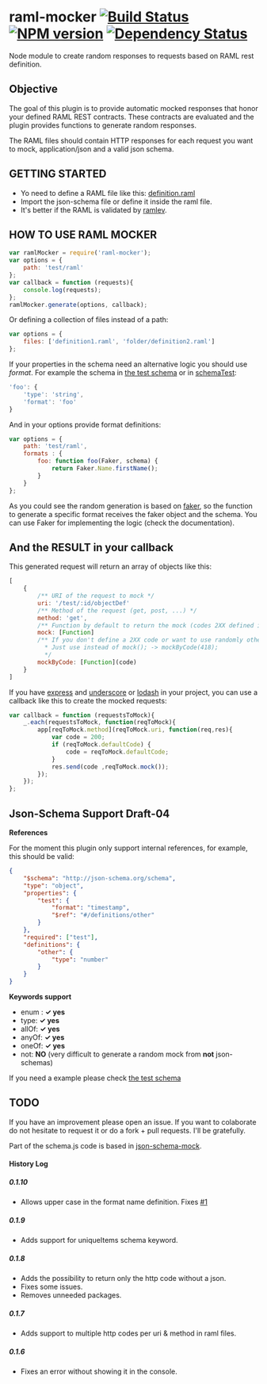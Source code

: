 raml-mocker [![Build Status](https://travis-ci.org/RePoChO/raml-mocker.svg?branch=master)](https://travis-ci.org/RePoChO/raml-mocker) [![NPM version](https://badge.fury.io/js/raml-mocker.svg)](http://badge.fury.io/js/raml-mocker) [![Dependency Status](https://gemnasium.com/RePoChO/raml-mocker.svg)](https://gemnasium.com/RePoChO/raml-mocker)
===========

Node module to create random responses to requests based on RAML rest definition.



Objective
---
The goal of this plugin is to provide automatic mocked responses that honor your defined RAML REST contracts. These contracts are evaluated and the plugin provides functions to generate random responses.

The RAML files should contain HTTP responses for each request you want to mock, application/json and a valid json schema.



GETTING STARTED
---
  - Yo need to define a RAML file like this: [definition.raml]
  - Import the json-schema file or define it inside the raml file.
  - It's better if the RAML is validated by [ramlev][].

[ramlev]: https://github.com/cybertk/ramlev.git

HOW TO USE RAML MOCKER
---
```javascript
var ramlMocker = require('raml-mocker');
var options = {
    path: 'test/raml'
};
var callback = function (requests){
    console.log(requests);
};
ramlMocker.generate(options, callback);
```
Or defining a collection of files instead of a path:
```javascript
var options = {
    files: ['definition1.raml', 'folder/definition2.raml']
};
```
If your properties in the schema need an alternative logic you should use *format*. For example the schema in [the test schema] or in [schemaTest]:
```javascript
'foo': {
    'type': 'string',
    'format': 'foo'
}
```
And in your options provide format definitions:
```javascript
var options = {
    path: 'test/raml',
    formats : {
        foo: function foo(Faker, schema) {
            return Faker.Name.firstName();
        }
    }
};
```

As you could see the random generation is based on [faker], so the function to generate a specific format receives the faker object and the schema. You can use Faker for implementing the logic (check the documentation).

And the RESULT in your callback
---
This generated request will return an array of objects like this:
```javascript
[
    {
        /** URI of the request to mock */
        uri: '/test/:id/objectDef'
        /** Method of the request (get, post, ...) */
        method: 'get',
        /** Function by default to return the mock (codes 2XX defined in the RAML). */
        mock: [Function]
        /** If you don't define a 2XX code or want to use randomly other code responses. You can use this function
          * Just use instead of mock(); -> mockByCode(418);
          */
        mockByCode: [Function](code)
    }
]
```
If you have [express] and [underscore] or [lodash] in your project, you can use a callback like this to create the mocked requests:
```javascript
var callback = function (requestsToMock){
    _.each(requestsToMock, function(reqToMock){
        app[reqToMock.method](reqToMock.uri, function(req,res){
            var code = 200;
            if (reqToMock.defaultCode) {
                code = reqToMock.defaultCode;
            }
            res.send(code ,reqToMock.mock());
        });
    });
};
```

Json-Schema Support Draft-04
---
**References**

For the moment this plugin only support internal references, for example, this should be valid:
```json
{
    "$schema": "http://json-schema.org/schema",
    "type": "object",
    "properties": {
        "test": {
            "format": "timestamp",
            "$ref": "#/definitions/other"
        }
    },
    "required": ["test"],
    "definitions": {
        "other": {
            "type": "number"
        }
    }
}
```

**Keywords support**

* enum : **✓ yes**
* type: **✓ yes**
* allOf: **✓ yes**
* anyOf: **✓ yes**
* oneOf: **✓ yes**
* not: **NO** (very difficult to generate a random mock from **not** json-schemas)

If you need a example please check [the test schema]


TODO
---
If you have an improvement please open an issue. If you want to colaborate do not hesitate to request it or do a fork + pull requests. I'll be gratefully.

Part of the schema.js code is based in [json-schema-mock].

[definition.raml]:https://github.com/RePoChO/raml-mocker/blob/master/test/raml/definition.raml
[the test schema]:https://github.com/RePoChO/raml-mocker/blob/master/test/raml/schemas/objectDefinition.json
[schemaTest]:https://github.com/RePoChO/raml-mocker/blob/master/test/schemaTest.js
[express]:https://www.npmjs.org/package/express
[underscore]:https://www.npmjs.org/package/underscore
[lodash]:https://www.npmjs.org/package/lodash
[faker]:https://github.com/Marak/Faker.js
[json-schema-mock]:https://www.npmjs.org/package/json-schema-mock


#### History Log
##### 0.1.10
- Allows upper case in the format name definition. Fixes [#1](https://github.com/RePoChO/raml-mocker/issues/1)

##### 0.1.9
- Adds support for uniqueItems schema keyword.

##### 0.1.8
- Adds the possibility to return only the http code without a json.
- Fixes some issues.
- Removes unneeded packages.

##### 0.1.7
- Adds support to multiple http codes per uri & method in raml files.

##### 0.1.6
- Fixes an error without showing it in the console.
